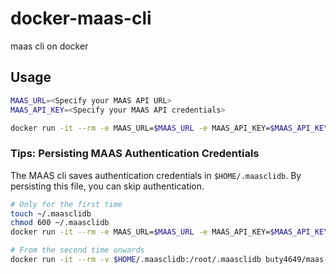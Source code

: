 # docker-maas-cli
maas cli on docker

## Usage

```bash
MAAS_URL=<Specify your MAAS API URL>
MAAS_API_KEY=<Specify your MAAS API credentials>

docker run -it --rm -e MAAS_URL=$MAAS_URL -e MAAS_API_KEY=$MAAS_API_KEY buty4649/maas-cli:3.3-jammy
```

### Tips: Persisting MAAS Authentication Credentials

The MAAS cli saves authentication credentials in `$HOME/.maasclidb`. By persisting this file, you can skip authentication.

```bash
# Only for the first time
touch ~/.maasclidb
chmod 600 ~/.maasclidb
docker run -it --rm -e MAAS_URL=$MAAS_URL -e MAAS_API_KEY=$MAAS_API_KEY -v $HOME/.maasclidb:/root/.maasclidb buty4649/maas-cli:3.3-jammy

# From the second time onwards
docker run -it --rm -v $HOME/.maasclidb:/root/.maasclidb buty4649/maas-cli:3.3-jammy
```
